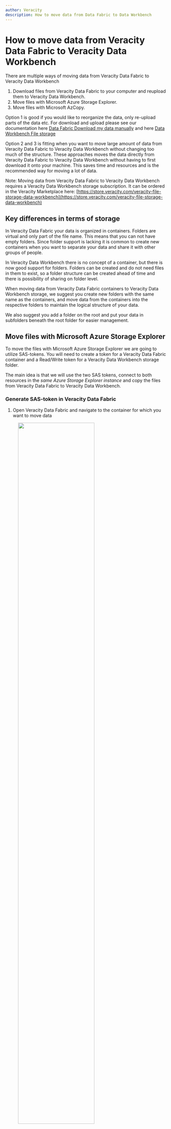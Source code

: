 ```yaml
---
author: Veracity
description: How to move data from Data Fabric to Data Workbench
---
```

# How to move data from Veracity Data Fabric to Veracity Data Workbench
There are multiple ways of moving data from Veracity Data Fabric to Veracity Data Workbench
1) Download files from Veracity Data Fabric to your computer and reupload them to Veracity Data Workbench.
2) Move files with Microsoft Azure Storage Explorer.
3) Move files with Microsoft AzCopy.

Option 1 is good if you would like to reorganize the data, only re-upload parts of the data etc. For download and upload please see our documentation here [Data Fabric Download my data manually](https://developer.veracity.com/docs/section/datafabric/tutorials/download-my-data) and here [Data Workbench File storage](https://developer.veracity.com/docs/section/dataworkbench/filestorage)

Option 2 and 3 is fitting when you want to move large amount of data from Veracity Data Fabric to Veracity Data Workbench without changing too much of the structure. These approaches moves the data directly from Veracity Data Fabric to Veracity Data Workbench without having to first download it onto your machine. This saves time and resources and is the recommended way for moving a lot of data.

Note: Moving data from Veracity Data Fabric to Veracity Data Workbench requires a Veracity Data Workbench storage subscription. It can be ordered in the Veracity Marketplace here: [https://store.veracity.com/veracity-file-storage-data-workbench](https://store.veracity.com/veracity-file-storage-data-workbench) 

## Key differences in terms of storage
In Veracity Data Fabric your data is organized in containers. Folders are virtual and only part of the file name. This means that you can not have empty folders. Since folder support is lacking it is common to create new containers when you want to separate your data and share it with other groups of people.

In Veracity Data Workbench there is no concept of a container, but there is now good support for folders. Folders can be created and do not need files in them to exist, so a folder structure can be created ahead of time and there is possibility of sharing on folder level.

When moving data from Veracity Data Fabric containers to Veracity Data Workbench storage, we suggest you create new folders with the same name as the containers, and move data from the containers into the respective folders to maintain the logical structure of your data.

We also suggest you add a folder on the root and put your data in subfolders beneath the root folder for easier management.

## Move files with Microsoft Azure Storage Explorer
To move the files with Microsoft Azure Storage Explorer we are going to utilize SAS-tokens. You will need to create a token for a Veracity Data Fabric container and a Read/Write token for a Veracity Data Workbench storage folder.

The main idea is that we will use the two SAS tokens, connect to both resources in the _same Azure Storage Explorer instance_ and copy the files from Veracity Data Fabric to Veracity Data Workbench.

### Generate SAS-token in Veracity Data Fabric
1) Open Veracity Data Fabric and navigate to the container for which you want to move data
<figure>
    <img src="assets/df-to-dwb-selected-df-container.png" width="75%" />
    <figcaption>Selected DataMoveDemo as the container for which to move data</figcaption>
</figure>

2) Click the _Access_ button
<figure>
    <img src="assets/df-to-dwb-access.png" width="75%" />
</figure>

3) Click _User management_
<figure>
    <img src="assets/df-to-dwb-user-mgmt.png" width="75%" />
</figure>

4) Click _View key_
<figure>
    <img src="assets/df-to-dwb-view-key.png" width="75%" />
</figure>

5) Click _Copy key_
<figure>
    <img src="assets/df-to-dwb-copy-key.png" width="75%" />
</figure>

6) Use the key to connect to the container from Azure Storage Explorer (described below)

### Connect to Azure Storage Explorer using SAS-token from Veracity Data Fabric

1) Navigate to [https://azure.microsoft.com/en-us/products/storage/storage-explorer](https://azure.microsoft.com/en-us/products/storage/storage-explorer) and download the Azure Storage Explorer for your operating system. (Windows, macOS and Linux are supported). Note you will need a newer version of Azure Storage Explorer, so make sure to upgrade if you have an old version. You will need minimum 1.36.0
<figure>
    <img src="assets/azc-version.png" width="75%" />
</figure>

2) Install the Azure Storage Explorer

3) Open Azure Storage Explorer
<figure>
    <img src="assets/df-to-dwb-storage-ex.png" width="75%" />
</figure>

4) Right click on _Storage Accounts_, click _Connect to Azure Storage_
<figure>
    <img src="assets/df-to-dwb-connect-to-azure-storage.png" width="50%" />
</figure>

5) Select _Blob container_
<figure>
    <img src="assets/df-to-dwb-blob-container.png" width="50%" />
</figure>

6) Select _Shared access signature URL (SAS)_
<figure>
    <img src="assets/df-to-dwb-sas.png" width="50%" />
</figure>

7) Paste the SAS token you copied from Veracity Data Fabric into the highlighted textbox under the text _Blob Container SAS URL:_ and click _Next_
<figure>
    <img src="assets/df-to-dwb-paste-sas.png" width="50%" />
</figure>

8) Then click _Connect_

9) Microsoft Storage Explorer's view will now be updated and show the contents of your selected container.
<figure>
    <img src="assets/df-to-dwb-blob-container-content.png" width="50%" />
</figure>

Now let's go ahead and repeat the process and create a SAS token for Veracity Data Workbench and add it to the Azure Storage Explorer as well, process is outlined in the next two sections.

### Generate SAS-token in Veracity Data Workbench

1) Open Veracity Data Workbench and navigate to the _Data catalogue_
<figure>
    <img src="assets/df-to-dwb-dwb1.png" width="75%" />
</figure>

2) Select _File storage_
<figure>
    <img src="assets/df-to-dwb-dwb2.png" width="75%" />
</figure>

3) Click _Create folder_
<figure>
    <img src="assets/df-to-dwb-dwb3.png" width="75%" />
</figure>

4) We will create a root folder that will contain subfolders for each container we want to move. We will call ours: DataFabricContainers
<figure>
    <img src="assets/df-to-dwb-dwb4.png" width="75%" />
</figure>

5) Notice that the Veracity Data Workbench storage view updates and show the new folder. Click the folder you created and navigate inside.
<figure>
    <img src="assets/df-to-dwb-dwb5.png" width="75%" />
</figure>

6) When inside the root folder we created, we will create another folder and give it the same as our Veracity Data Fabric container for which we are moving data. Note: The name does not need to be the same for the move to work.
<figure>
    <img src="assets/df-to-dwb-dwb9.png" width="75%" />
</figure>

7) Click the three dots on the right side for the folder we just created
<figure>
    <img src="assets/df-to-dwb-dwb10.png" width="75%" />
</figure>

8) Click _Generate keys_
<figure>
    <img src="assets/df-to-dwb-dwb6.png" width="25%" />
</figure>

9) Make sure to select _Read and write_ from the _Set access level_ option. In the _Set access end_ option, make sure to select a future date that will ensure the SAS token is valid long enough for you to move the data. This time will depend on the size of the data that is being moved. Click _Generate key_ when access level and access end has been configured.
<figure>
    <img src="assets/df-to-dwb-dwb7.png" width="50%" />
</figure>

10) When the key has been generated click _Copy key_
<figure>
    <img src="assets/df-to-dwb-dwb8.png" width="50%" />
</figure>

We now got the SAS token from Veracity Data Workbench and can add it in the Azure Storage Explorer. The key needs to be added a little differently from how we added it for Veracity Data Fabric, so see steps in the next section

### Connect to Azure Storage Explorer using SAS-token from Veracity Data Workbench

1) Your Azure Storage Explorer should already be downloaded, installed, opened and connected to your Veracity Data Fabric container, if it's not, then please follow the steps in the previous sections outlining how to do this.

2) Right click _Storage accounts_ and click _Connect to Azure Storage_
<figure>
    <img src="assets/df-to-dwb-ase1.png" width="50%" />
</figure>

3) From thew view that pops up, make sure to select the _ADLS Gen2 container or directory_ option
<figure>
    <img src="assets/df-to-dwb-ase2.png" width="50%" />
</figure>

4) Select _Shared access signature URL (SAS)_
<figure>
    <img src="assets/df-to-dwb-ase3.png" width="50%" />
</figure>

5) Paste the SAS token you copied from Veracity Data Workbench in the highlighted input field below the text _Blob container or directory SAS URL:_
<figure>
    <img src="assets/df-to-dwb-ase4.png" width="50%" />
</figure>

6) Click _Connect_

7) You should now see that Azure Storage Explorer is connected to two containers. One of them should be empty, this is the folder we just created in Veracity Data Workbench, the other one has the files which we want to move.
<figure>
    <img src="assets/df-to-dwb-ase5.png" width="75%" />
</figure>

Now the Azure Storage Explorer has been connected to both the Veracity Data Fabric container and the Veracity Data Workbench folder, the data can be moved. The steps are outlined in the next section.

### Move the files from Veracity Data Fabric container to Veracity Data Workbench storage folder

1) Navigate to the Veracity Data Fabric container in Azure Storage Explorer (in our example it's the one that has the files in it)
<figure>
    <img src="assets/df-to-dwb-ase6.png" width="75%" />
</figure>

2) Click _Select All_ and note that all files are selected
<figure>
    <img src="assets/df-to-dwb-ase7.png" width="75%" />
</figure>

3) Click _Copy_
<figure>
    <img src="assets/df-to-dwb-ase8.png" width="75%" />
</figure>

4) Navigate to the container in Azure Storage Explorer representing the folder you want to move the data to in Veracity Data Workbench storage. In our example it is empty.
<figure>
    <img src="assets/df-to-dwb-ase9.png" width="75%" />
</figure>

5) Click _Paste_ (_If you have an older version of Azure Storage Explorer than the recommended 1.36.0, this step might not work for you, in that case, upgrade to at least 1.36.0_)
<figure>
    <img src="assets/df-to-dwb-ase10.png" width="75%" />
</figure>

6) We'll leave these checkboxes checked in the pop-up, adjust to your needs. Click _OK_.
<figure>
    <img src="assets/df-to-dwb-ase12.png" width="75%" />
</figure>

7) Note that log messages appear in the _Activities_ window below the file view. Here you can keep track of the progress of the file transfer.
<figure>
    <img src="assets/df-to-dwb-activ.png" width="100%" />
</figure>

8) When all files are transferred the log messages will turn green and inform that all items were transferred successfully
<figure>
    <img src="assets/df-to-dwb-ase14.png" width="100%" />
</figure>

9) Open the Veracity Data Workbench storage web page and navigate to the folder you have moved the data to. See the files are there. They can now be shared with others using the mechanisms of Veracity Data Workbench storage.
<figure>
    <img src="assets/df-to-dwb-1337.png" width="100%" />
</figure>



## Move files with Microsoft AzCopy
Azure Storage Explorer is a good tool to use when you want to move data in a straight forward fashion. But if you have more complex needs which require greater control of what is moved, where it should move to and you also want to move a lot of data, the command line tool AzCopy is a great option. AzCopy allows you to script the copying of data without having to download the data onto your local machine.

Azure Storage Explorer uses AzCopy as the underlying technology for copying data.

AzCopy have a lot of options and adjustment possibilities. In this guide we will focus on moving files from a Veracity Data Fabric container to a Veractiy Data Workbench storage folder. Please refer to this page for more guidance on AzCopy: [https://learn.microsoft.com/en-us/azure/storage/common/storage-use-azcopy-v10?tabs=dnf](https://learn.microsoft.com/en-us/azure/storage/common/storage-use-azcopy-v10?tabs=dnf)

### Instructions
1) Download AzCopy. [https://learn.microsoft.com/en-us/azure/storage/common/storage-use-azcopy-v10?tabs=dnf#download-the-azcopy-portable-binary](https://learn.microsoft.com/en-us/azure/storage/common/storage-use-azcopy-v10?tabs=dnf#download-the-azcopy-portable-binary) If you already have AzCopy make sure it is up to date, at least using v10.
&nbsp;
2) Extract the AzCopy, we have chosen to extract it to c:\tools\azc\
&nbsp;
3) Open powershell or the command line. Note in powershell please use single quotes (we will be using single quotes in our examples), if you are using cmd.exe please use double quotes " where we are using single quotes.
&nbsp;
4) Navigate to the AzCopy folder: ```cd c:\tools\azc```
&nbsp;
5) Generate SAS tokens for Veracity Data Fabric by following the steps outlined in the [previous section](#generate-sas-token-in-veracity-data-fabric) and store it temporarily in a text file or similar.
&nbsp;
6) Generate SAS token for a Veracity Data Workbench folder by following the steps outline the [previous section](#generate-sas-token-in-veracity-data-workbench) and store it temporarily in a text file or similar.
&nbsp;
7) The basic command that we are going to run is: ```AzCopy 'data-fabric-sas' 'data-workbench-sas'```. Depending on what shell you are using, you might need to prefix AzCopy with a dot and a back-slash like this ```.\AzCopy```.
&nbsp;
8) If you just add the SAS tokens to the command mentioned in 7) AzCopy will complain about the following ```failed to perform copy command due to error: failed to initialize enumerator: cannot use directory as source without --recursive or a trailing wildcard (/*)```. If you add ```--recursive``` to the command it will generate a new folder inside your existing Data Workbench storage folder with the system-name of the container as illustrated below. This may or may not be ok according to your specifications. To copy the files without the contanier subfolder, please se next step.
<figure>
    <img src="assets/df-to-dwb-ase20.png" width="100%" />
    <label>Subfolder with container system name created</label>
</figure>

9) To copy the files to Data Workbench storage folder without creating the subfolder we need to do the other thing that was suggested in the error message of the previous step. We need to add a trailing wildcard ```/*```. This wildcard must be placed at the end of the path in the Veracity Data Fabric sas token. Essentially before the question mark in the SAS token. As illustrated in the code block.
```https://....blob.core.windows.net/datamove...4b5/*?sv=2018-03...sp=rwdl```
&nbsp;
10) Now we are ready to copy the files from Veracity Data Fabric to Veracity Data Workbench storage using AzCopy. We are using powershell so our command will be ```.\azcopy copy 'https://ne1dnvglpstgcus0000e.blob.core.windows.net/datamovedemoe13b47a7-4443-4fc9-b909-b9ed7e0e24b5/*?sv=2018-03-28&sr=c...snipped...' 'https://prdstorageconst01weu.dfs.core.windows.net/81bfe3e3-7f2b-4f04-9d00-0ca31bc46568/9d6f9282-70fc-4be1-90cd-e66c9c9def64/DataFabricContainers/DataMoveDemo?sv=2023-11-03&sp...snipped...' ```. Please replace the sas-tokens with your own tokens, starting with the modified Veracity Data Fabric token (you have added the /*) and then giving the Veracity Data Workbench storage token as the second parameter.
&nbsp;
11) When the command has finished executing you will be given a summary of what has happened
<figure>
    <img src="assets/df-to-dwb-azcopy-done.png" width="100%" />
    <label>Our total number of transfers is 5</label>
</figure>

12) Now when we navigate to the Veracity Data Workbench storage folder we see that the data that was previously in Veracity Data Fabric is now also in Veracity Data Workbench
<figure>
    <img src="assets/df-to-dwb-same-files.png" width="100%" />
</figure>


















